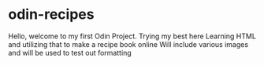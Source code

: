 # odin-recipes
Hello, welcome to my first Odin Project. Trying my best here
Learning HTML and utilizing that to make a recipe book online
Will include various images and will be used to test out formatting
